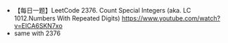 - 【每日一题】LeetCode 2376. Count Special Integers (aka. LC 1012.Numbers With Repeated Digits) https://www.youtube.com/watch?v=ElCA6SKN7xo 
- same with 2376 